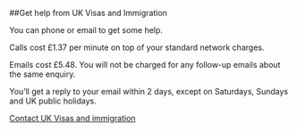 ##Get help from UK Visas and Immigration

You can phone or email to get some help.

Calls cost £1.37 per minute on top of your standard network charges.

Emails cost £5.48. You will not be charged for any follow-up emails about the same enquiry.

You’ll get a reply to your email within 2 days, except on Saturdays, Sundays and UK public holidays.


[Contact UK Visas and immigration](https://www.gov.uk/contact-ukvi-inside-outside-uk)

